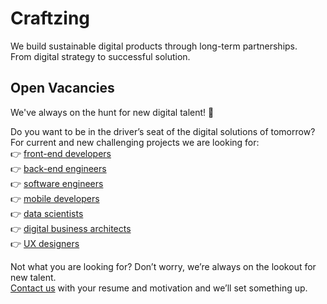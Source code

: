 # Craftzing

We build sustainable digital products through long-term partnerships.  
From digital strategy to successful solution.

## Open Vacancies

We've always on the hunt for new digital talent! 🚀

Do you want to be in the driver’s seat of the digital solutions of tomorrow?  
For current and new challenging projects we are looking for:  
👉 [front-end developers](https://www.craftzing.com/careers/front-end-developer)  
👉 [back-end engineers](https://www.craftzing.com/careers/back-end-engineer-php-node)  
👉 [software engineers](https://www.craftzing.com/careers/software-engineer)  
👉 [mobile developers](https://www.craftzing.com/careers/mobile-developer)  
👉 [data scientists](https://www.craftzing.com/careers/data-scientist)  
👉 [digital business architects](https://www.craftzing.com/careers/business-strategist-business-designer)  
👉 [UX designers](https://www.craftzing.com/careers/ux-designer)  

Not what you are looking for? Don’t worry, we’re always on the lookout for new talent.   
[Contact us](https://www.craftzing.com/careers/open-application/apply) with your resume and motivation and we’ll set something up.
